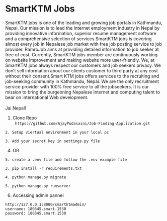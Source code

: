 # SmartKTM Jobs
SmartKTM jobs is one of the leading and growing job portals in Kathmandu, Nepal. Our mission is to lead the Internet employment industry in Nepal by providing innovative information, superior resume management software and a comprehensive selection of services.SmartKTM jobs is covering almost every job in Nepalese job market with free job posting service to job provider. RamroJob aims at providing detailed information to job seeker at free of cost. Currently, SmartKTM jobs member are continuously working on website improvement and making website more user-friendly. We, at SmartKTM jobs always respect our customers and job seekers privacy. We don’t sell information about our clients customer to third party at any cost without their consent.Smart KTM jobs offers services to the recruiting and job-seeking community in Kathmandu, Nepal. We are the only recruitment service provider with 100% free service to all the jobseekers.
It is our mission to bring the burgeoning Nepalese Internet and computing talent to bear on international Web development.<br/><br/>
  Jai Nepal!



1. Clone Repo  
``` https://github.com/AjayPudasaini/Job-Finding-Application.git```

```
2. Setup viertual environment in your local pc
```

```
3. Add your secret key in settings.py file
```

4. OR<br>
```
5. create a .env file and follow the .env example file
```

```
3. pip install -r requirements.txt
```
```
4. python manage.py migrate
```

```
5. python manage.py runserver
```

6. Accessing admin pannel
```
http://127.0.0.1:8000/smartktmadmin/
username: 180345.smart.1530
password: 180345.smart.1530
```
